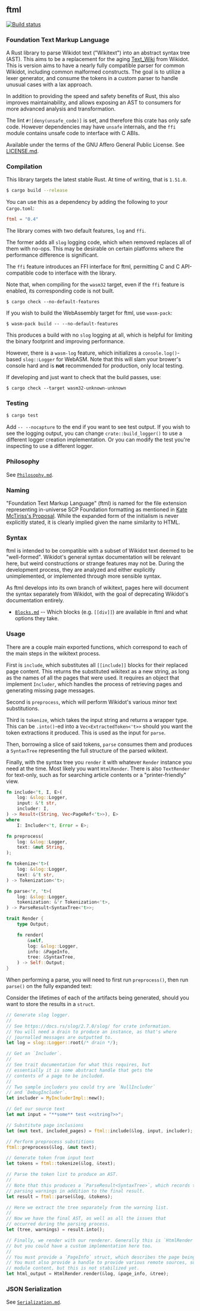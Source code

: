 ## ftml

<p>
  <a href="https://github.com/scpwiki/wikijump/actions?query=workflow%3A%22%5Bftml%5D+Rust%22">
    <img src="https://github.com/scpwiki/wikijump/workflows/%5Bftml%5D%20Rust/badge.svg"
         alt="Build status">
  </a>

  <!-- TODO: put crates.io badge here -->
</p>

### Foundation Text Markup Language

A Rust library to parse Wikidot text ("Wikitext") into an abstract syntax tree (AST).
This aims to be a replacement for the aging [Text\_Wiki](https://github.com/gabrys/wikidot/tree/master/lib/Text_Wiki/Text) from Wikidot.
This is version aims to have a nearly fully compatible parser for common Wikidot, including common malformed constructs.
The goal is to utilize a lexer generator, and consume the tokens in a custom parser to handle unusual cases with a lax approach.

In addition to providing the speed and safety benefits of Rust, this also improves maintainability, and allows exposing an AST to consumers
for more advanced analysis and transformation.

The lint `#![deny(unsafe_code)]` is set, and therefore this crate has only safe code. However dependencies may have `unsafe` internals, and the `ffi` module contains unsafe code to interface with C ABIs.

Available under the terms of the GNU Affero General Public License. See [LICENSE.md](LICENSE.md).

### Compilation
This library targets the latest stable Rust. At time of writing, that is `1.51.0`.

```sh
$ cargo build --release
```

You can use this as a dependency by adding the following to your `Cargo.toml`:

```toml
ftml = "0.4"
```

The library comes with two default features, `log` and `ffi`.

The former adds all `slog` logging code, which when removed replaces all of them with no-ops.
This may be desirable on certain platforms where the performance difference is significant.

The `ffi` feature introduces an FFI interface for ftml, permitting C and C API-compatible code
to interface with the library.

Note that, when compiling for the `wasm32` target, even if the `ffi` feature is enabled, its
corresponding code is not built.

```
$ cargo check --no-default-features
```

If you wish to build the WebAssembly target for ftml, use `wasm-pack`:

```
$ wasm-pack build -- --no-default-features
```

This produces a build with no `slog` logging at all, which is helpful for limiting the binary footprint and improving performance.

However, there is a `wasm-log` feature, which initializes a `console.log()`-based `slog::Logger` for WebASM. Note that this will slam your brower's console hard and is **not** recommended for production, only local testing.

If developing and just want to check that the build passes, use:
```
$ cargo check --target wasm32-unknown-unknown
```

### Testing
```sh
$ cargo test
```

Add `-- --nocapture` to the end if you want to see test output.
If you wish to see the logging output, you can change `crate::build_logger()` to use a different logger
creation implementation. Or you can modify the test you're inspecting to use a different logger.

### Philosophy

See [`Philosophy.md`](docs/Philosophy.md).

### Naming
"Foundation Text Markup Language" (ftml) is named for the file extension representing in-universe
SCP Foundation formatting as mentioned in [Kate McTiriss's Proposal](http://www.scpwiki.com/kate-mctiriss-s-proposal).
While the expanded form of the initialism is never explicitly stated, it is clearly implied given the
name similarity to HTML.

### Syntax
ftml is intended to be compatible with a subset of Wikidot text deemed to be "well-formed". Wikidot's general syntax documentation will be relevant here, but weird constructions or strange features may not be. During the development process, they are analyzed and either explicitly unimplemented, or implemented through more sensible syntax.

As ftml develops into its own branch of wikitext, pages here will document the syntax separately from Wikidot, with the goal of deprecating Wikidot's documentation entirely.

* [`Blocks.md`](docs/Blocks.md) -- Which blocks (e.g. `[[div]]`) are available in ftml and what options they take.

### Usage
There are a couple main exported functions, which correspond to each of the main steps in the wikitext process.

First is `include`, which substitutes all `[[include]]` blocks for their replaced page content. This returns the substituted wikitext as a new string, as long as the names of all the pages that were used. It requires an object that implement `Includer`, which handles the process of retrieving pages and generating missing page messages.

Second is `preprocess`, which will perform Wikidot's various minor text substitutions.

Third is `tokenize`, which takes the input string and returns a wrapper type. This can be `.into()`-ed into a `Vec<ExtractedToken<'t>>` should you want the token extractions it produced. This is used as the input for `parse`.

Then, borrowing a slice of said tokens, `parse` consumes them and produces a `SyntaxTree` representing the full structure of the parsed wikitext.

Finally, with the syntax tree you `render` it with whatever `Render` instance you need at the time. Most likely you want `HtmlRender`. There is also `TextRender` for text-only, such as for searching article contents or a "printer-friendly" view.

```rust
fn include<'t, I, E>(
    log: &slog::Logger,
    input: &'t str,
    includer: I,
) -> Result<(String, Vec<PageRef<'t>>), E>
where
    I: Includer<'t, Error = E>;

fn preprocess(
    log: &slog::Logger,
    text: &mut String,
);

fn tokenize<'t>(
    log: &slog::Logger,
    text: &'t str,
) -> Tokenization<'t>;

fn parse<'r, 't>(
    log: &slog::Logger,
    tokenization: &'r Tokenization<'t>,
) -> ParseResult<SyntaxTree<'t>>;

trait Render {
    type Output;

    fn render(
        &self,
        log: &slog::Logger,
        info: &PageInfo,
        tree: &SyntaxTree,
    ) -> Self::Output;
}
```

When performing a parse, you will need to first run `preprocess()`, then run `parse()`
on the fully expanded text:

Consider the lifetimes of each of the artifacts being generated, should you want to
store the results in a `struct`.

```rust
// Generate slog logger.
//
// See https://docs.rs/slog/2.7.0/slog/ for crate information.
// You will need a drain to produce an instance, as that's where
// journalled messages are outputted to.
let log = slog::Logger::root(/* drain */);

// Get an `Includer`.
//
// See trait documentation for what this requires, but
// essentially it is some abstract handle that gets the
// contents of a page to be included.
//
// Two sample includers you could try are `NullIncluder`
// and `DebugIncluder`.
let includer = MyIncluderImpl::new();

// Get our source text
let mut input = "**some** test <<string?>>";

// Substitute page inclusions
let (mut text, included_pages) = ftml::include(&log, input, includer);

// Perform preprocess substitions
ftml::preprocess(&log, &mut text);

// Generate token from input text
let tokens = ftml::tokenize(&log, &text);

// Parse the token list to produce an AST.
//
// Note that this produces a `ParseResult<SyntaxTree>`, which records the
// parsing warnings in addition to the final result.
let result = ftml::parse(&log, &tokens);

// Here we extract the tree separately from the warning list.
//
// Now we have the final AST, as well as all the issues that
// occurred during the parsing process.
let (tree, warnings) = result.into();

// Finally, we render with our renderer. Generally this is `HtmlRender`,
// but you could have a custom implementation here too.
//
// You must provide a `PageInfo` struct, which describes the page being rendered.
// You must also provide a handle to provide various remote sources, such as
// module content, but this is not stabilized yet.
let html_output = HtmlRender.render(&log, &page_info, &tree);
```

### JSON Serialization

See [`Serialization.md`](docs/Serialization.md).
